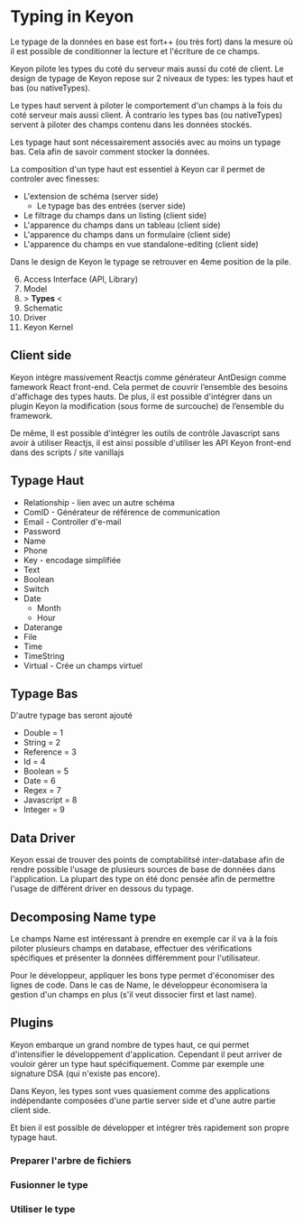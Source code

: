 # Typing in Keyon

Le typage de la données en base est fort++ (ou très fort) dans la mesure où il est possible de conditionner la lecture et l'écriture de ce champs.

Keyon pilote les types du coté du serveur mais aussi du coté de client. Le design de typage de Keyon repose sur 2 niveaux de types: les types haut et bas (ou nativeTypes).

Le types haut servent à piloter le comportement d'un champs à la fois du coté serveur mais aussi client. À contrario les types bas (ou nativeTypes) servent à piloter des champs contenu dans les données stockés.

Les typage haut sont nécessairement associés avec au moins un typage bas. Cela afin de savoir comment stocker la données.

La composition d'un type haut est essentiel à Keyon car il permet de controler avec finesses:
* L'extension de schéma (server side)
	* Le typage bas des entrées (server side)
* Le filtrage du champs dans un listing (client side)
* L'apparence du champs dans un tableau (client side)
* L'apparence du champs dans un formulaire (client side)
* L'apparence du champs en vue standalone-editing (client side)

Dans le design de Keyon le typage se retrouver en 4eme position de la pile.

6) Access Interface (API, Library)
5) Model
4) \> **Types** <
3) Schematic
2) Driver
1) Keyon Kernel

## Client side
Keyon intègre massivement Reactjs comme générateur AntDesign comme famework React front-end. Cela permet de couvrir l’ensemble des besoins d'affichage des types hauts. De plus, il est possible d'intégrer dans un plugin Keyon la modification (sous forme de surcouche) de l’ensemble du framework.

De même, Il est possible d'intégrer les outils de contrôle Javascript sans avoir à utiliser Reactjs, il est ainsi possible d'utiliser les API Keyon front-end dans des scripts / site vanillajs

## Typage Haut

* Relationship - lien avec un autre schéma
* ComID - Générateur de référence de communication
* Email - Controller d'e-mail
* Password
* Name
* Phone
* Key - encodage simplifiée
* Text
* Boolean
* Switch
* Date
	* Month
	* Hour
* Daterange
* File
* Time
* TimeString
* Virtual - Crée un champs virtuel

## Typage Bas

D'autre typage bas seront ajouté

* Double = 1
* String = 2
* Reference = 3
* Id = 4
* Boolean = 5
* Date = 6
* Regex = 7
* Javascript = 8
* Integer = 9

## Data Driver
Keyon essai de trouver des points de comptabilitsé inter-database afin de rendre possible l'usage de plusieurs sources de base de données dans l'application. La plupart des type on été donc pensée afin de permettre l'usage de différent driver en dessous du typage.

## Decomposing Name type

Le champs Name est intéressant à prendre en exemple car il va à la fois piloter plusieurs champs en database, effectuer des vérifications spécifiques et présenter la données différemment pour l'utilisateur.

Pour le développeur, appliquer les bons type permet d'économiser des lignes de code. Dans le cas de Name, le développeur économisera la gestion d'un champs en plus (s'il veut dissocier first et last name).

## Plugins
Keyon embarque un grand nombre de types haut, ce qui permet d'intensifier le développement d'application. Cependant il peut arriver de vouloir gérer un type haut spécifiquement. Comme par exemple une signature DSA (qui n'existe pas encore).

Dans Keyon, les types sont vues quasiement comme des applications indépendante composées d'une partie server side et d'une autre partie client side.

Et bien il est possible de développer et intégrer très rapidement son propre typage haut.

### Preparer l'arbre de fichiers

### Fusionner le type

### Utiliser le type
